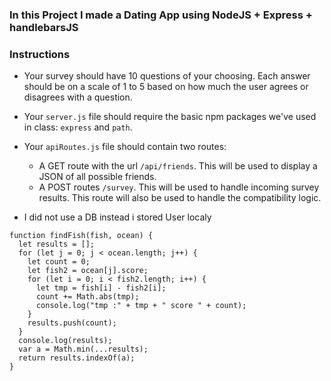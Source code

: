 ### In this Project I made a Dating App using NodeJS + Express + handlebarsJS

### Instructions

- Your survey should have 10 questions of your choosing. Each answer should be on a scale of 1 to 5 based on how much the user agrees or disagrees with a question.

- Your `server.js` file should require the basic npm packages we've used in class: `express` and `path`.

* Your `apiRoutes.js` file should contain two routes:

  - A GET route with the url `/api/friends`. This will be used to display a JSON of all possible friends.
  - A POST routes `/survey`. This will be used to handle incoming survey results. This route will also be used to handle the compatibility logic.

* I did not use a DB instead i stored User localy

```
function findFish(fish, ocean) {
  let results = [];
  for (let j = 0; j < ocean.length; j++) {
    let count = 0;
    let fish2 = ocean[j].score;
    for (let i = 0; i < fish2.length; i++) {
      let tmp = fish[i] - fish2[i];
      count += Math.abs(tmp);
      console.log("tmp :" + tmp + " score " + count);
    }
    results.push(count);
  }
  console.log(results);
  var a = Math.min(...results);
  return results.indexOf(a);
}
```
